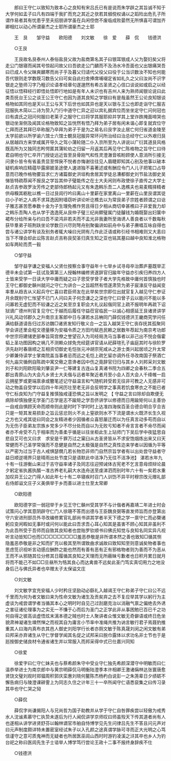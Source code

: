 <!-- { "loadSidebar": true } -->
　　郎曰王守仁以致知为致本心之良知有宋吕氏已有是说而朱学辟之其旨诚不知于大学何如孟子曰凡有四端于我扩而充之其近之欤若其俶傥权诵以之蹈险出危孔子所谓作易者其有忧患乎至夫招朋讲学虽在兵闲倥偬不废临成败晏然无所惧喜可谓加齐卿相灴以动心所谓豪杰之士耶所谓豪杰之士耶 

　　王　艮　　邹守益　　欧阳德　　刘文敏　　徐　爱　　薛　侃　　钱德洪 

　　○王艮 

　　王艮故名艮泰州人泰俗盐艮父故为盐商第名其子曰银耳银成人父为娶妇矣父将走公门银寝而闻其号惊起问故父曰吾欲走公门靧而不及汤水冷吾面也父出银痛哭吾曰已成人令父昧爽靧寒而尚子乎及暮父归请代父役父曰役于公当识数汝不知也何能吾代银则走学数既习数告父曰可矣自此扫舍捧席哺啜定省如礼久之父曰汝尚不识字银走之塾师习字乃粗识论语孝经章句遂邈然有希古圣贤之心信口谈说如或启之以经征悟以悟释经行即悟处悟即行地如是有年人未识也有吉州人来为熟师闻银论说曰此类吾抚台王公之谈王公王守仁也因为道其良知之学银曰有是哉虽然王公论良知银谈格物如其同也是天以王公与天下后世也如其异也是天以银与王公也即走诣守仁服吉冠服执木简以二诗为贽入门行中道守仁异之迎以宾礼据宾位而坐坐定守仁问何冠也曰有虞氏之冠问何服曰老莱子之服守仁曰将学其服耶抑并学其上堂诈跌掩面啼哭也银动坐渐侧及闻其论格物致知之旨恍然有悟乃拜为弟子居有闲未谐心即复就宾位守仁拜而还其拜巳卒称服乃卒拜为弟子于是为之易名曰艮字汝止居亡何归省道金陵至太学前欲以所学谕六馆士六馆士覩艮冠服异常环问所治经曰治总经守仁以外艰归艮从居越四方来学咸属开导久之驾小蒲轮随二仆入京所至为人讲说以广衍其道艮风格既高所为又独同志盻愕匿其蒲轮劝之归留一月返其后再见守仁陈格物之旨守仁曰待君自明也守仁卒开门授徒远近皆至艮骨刚气和性灵澄澈音咳盼顾使人意消所引接无问隶仆皆令有省虽贵显至悍戾不悦者亦悔谢往往见人眉睫即知其心别及他事以破本疑机疾响应精蕴毕露廓披圣途使人速进独不喜著述或有酬应令门人儿子把笔口占导意而已晚作格物要旨求仁方诸篇御史洪垣构舍居其学徒总漕都御史刘节盐法御史吴悌皆特疏荐闻不报艮之学旨其仲子璧能传之在士大夫闲则布政使徐子直传之大学士赵贞吉参政罗汝芳传之吏部侍郎杨起元又有朱逸韩乐吾二人逸樵夫也易麦糈择精者供母糗其粝秕以樵一日过艮闾行吟曰离山十里薪在家里离山一里薪在山里艮谓其徒曰小子听之人病不求耳逸因附墙窃听讲论听讫樵去以为常艮弟子宗姓者顾谓之曰谂子雅志甚苦愿奉数十金为子生理免樵作劳且得日夕相从商切幸甚樵曰子非爱我力却之韩乐吾陶人也从学于逸逸死从艮仲子璧三纪尚鳏璧属门徒醵钱为婚既娶出妇箧中裙布分给所亲与约曰吾不梁鸿非若夫而不孟光非我妻所至诲诱人善良者以千数每秋获毕羣弟子班荆趺坐论学数日兴尽则弩舟别聚徧讲如前舟中与弟子赓唱互咏自得也尝与诸公讲学有谈及别务者辄大噪曰光阴有几作此泛语或称引经书相难则又大恚曰当下不理会却此讼陈言赵贞吉称艮契圣归真生知之亚也铭其墓曰越中良知淮北格物如车两轮而贯一毂 

　　○邹守益 

　　邹守益字谦之安福人父贤仕按察佥事守益年十七举乡试寻母卒治葬庐墓既举正德辛未会试第一廷试及第第三人授翰林编修贤遂辞官归踰年守益亦引疾归养四方人士皆来受学一日读大学中庸而疑之曰子思受学曾子者大学先格致中庸何首慎独也时王守仁都御史贑州就问之守仁为讲合一之旨超然有悟遂肃贽为弟子宸濠反守益闻变率羣从趋吉从义起兵守仁喜曰君臣师友在此举矣世宗即位出就官复入越见守仁参证月余既别守仁怅望不已门人问曰夫子何念谦之之深也守仁曰曾子云以能问不能以多问寡若无虚犯而不较谦之近之矣至京复职会大礼议起偕同官上疏不报明年再疏下诏狱谪广德州判官复见守仁于越而后履任守益莅官临民一以诚心相感延王艮诸贤讲学兴礼风动邻郡久之升南京主客郎中日与湛若水吕柟同门薛侃钱德洪王畿商究学问任满给繇道请告归过苏访魏□诸贤发知行敬义合一之旨入越哭王守仁丧存抚其孤聚同学会讲还里会程文德量移为安福令质之方田均赋邑民赖之居数年荐起为南京考功郎中世宗将建储吏部奉旨简宫僚之誉望召入为司经局洗马当事者以非己出不悦会偕霍韬上圣功图因构之祸几不测赖众捄免充经筵讲官请从祀薛瑄孔子庙庭其时与徐阶罗洪先赵时春唐顺之互相资切御史毛恺张元冲胡宗宪咸从之游士类兴起居顷之升太常少卿兼侍读学士掌南院盖当事者忌而远之毛恺上疏乞留亦调外任寻改南国子祭酒亡何九庙灾循例自陈疏中寓交儆之意谗者囚中伤之竟辞官归归与其乡人刘邦采刘文敏刘子和刘阳欧阳瑜刘肇衮尹一仁等建复古连山复真诸书院为四卿之会春秋二季合五郡出青原山为大会凡乡贤士大夫偕与远者年聚近者月至小会人百大会人千绛帷一启云拥星罗或更端禀承或簪笔述记守益温言和气随机转受若无往非可教之人无感非可动之物盖自受学以后四十年闲历壮至老无非会反明学之事真若饥食寒衣之不能已者守仁标良知为门守益复推慎独戒谨恐惧之旨以发明之 【 守益之言曰除却自欺便无病除却慎独便无学圣门志学是志不踰矩之学吾侪讲学以修德而日用踰矩何以主善协一自戒自惧顾天命而顺帝则此是时时下学时时上达准四海俟百圣合德合明合亨合吉只是一矩其发易损卦之旨云惩忿则火不炎上窒欲则水不下流是谓水火既济长生久视之方也又戒其徒曰同会之友精进者少因循者众喜怒屡迁而以为任真言动多苟而自以为无伤子臣弟友宗族乡党多少不尽分处而自以为无败亏知者不肻言言者不肻尽而闻者亦不肻受不几于相率而为善柔乎循是以往坐柜此生上玷师门下吴后学中夜猛思自悲自艾可也又曰求　求安是千罪万过之窠臼从古圣贤皆从不求安饱烟炼出来又曰天常健而不己圣学常强而不息健是自然之太极强是自然之真性迩来学者以因循为平等以严密为过当于古人戒惧瑟僩几若长物恐非师门自然宗旨学者有以出处尝守益者守益日顺逆境界只是晴雨出处节度只是语默此中洁净乃无往不洁净池】 湛若水年九十有一往游衡山来过于吉守益率诸子及同志往迎预诫体古宪老不乞言意母烦辩论晨夕躬定省执酱执醑一准古养老礼嗣大水连舟送至虔涕泗而别时年六十有一矣若水重加叹异王公之门得人如此年七十有二卒寝疾时召门人训饬不异平时穆宗改元赠礼部右侍郎谥文庄子义美俱举于乡而善以进士仕至太常卿 

　　○欧阳德 

　　欧阳德字崇一弱冠举于乡见王守仁贑州受其学不与计偕者再嘉靖二年进士时会试策问心学其意阴辟守仁门人徐珊不答而出德与王臣魏良弼等直发师旨而亦登第出守六安进刑部员外寻改编修累官礼部尚书讲其学者半天下德之学一禀守仁而必槩诸躬应变闲暇如无事时或问何以能此曰吾求吾心耳心知其是虽害不顾心知其非虽利不为此吾所受于吾师而自致其良知者也尝贻罗钦顺书曰佛氏知觉与良知名同实异凡视听言动皆知□也而□□□□□□□□□羞恶恭敬是非所谓本然之善也致知□循其恻隐羞恶恭敬是非之知而扩充以极其至所谓致曲求诚故曰致知知至则意诚矣物者事也思虑笕识视听言动感应酬酢之能也然而有善有恶有正有邪格物者则为善而不为恶从王而不从邪随其位分修其日履循其良知之天理而无所蔽昧亏歉者也日积月累日就月将而不能己不如□□旦昼所为牿其良心而达禽兽不远矣此圣门笃实真切用力之地没身后己与佛氏异者也卒赠太子太保谥文庄 

　　○刘文敏 

　　刘文敏字宜充安福人少时矜庄坚励动必繇礼入越谒王守仁称弟子守仁曰公不远千里而为何为者文敏曰来为性命文敏为诸生及贡矣弃之去不复应举其学以躬行为主虚谈为戒尝谓学者当循其本心之明时时自见己过刮磨克治以消融气禀之偏绝去外诱之害征诸伦理事为之实无一不慊于心而后为圣门之正学此非从事困勉已百已千之功何自得之彼高谈虚悟炫末漓本德之贼也时士人聚讲者众惟文敏无奇僻语或终日危坐貌肃神凝诸生竦然惮之而视其自为庸言小节率中准绳共推为讷言敏行君子焉聂豹推重其人曰海内真布衣其邑人御史刘阳学行长者亦厕文敏于陈真晟刘闵之闲文敏有弟曰邦采亦弃诸生从守仁学督学闻其名促之试邦采曰脱巾露体以求功名非士节也于是廵按御史储良材令通省诸生并以常服入而邦采得中式已仕嘉兴同知 

　　○徐爱 

　　徐爱字曰仁守仁妹夫也与蔡希颜朱守中受业守仁独先希颜深潜守中明敏而曰仁温恭举进士为南京郎中与黄宗明薛侃马明衡陆澄季本许相卿王激诸偁林达张寰唐愈贤饶文璧刘观时郑骝周积郭庆栾惠刘晓何鳌陈杰杨杓白说彭一之朱箎辈日夕绩砺不懈告病归与陵澄课耕霅上为同志久住之计年三十一卒所闻守仁语悉裒集之曰传习录其卒也守仁哭之恸 

　　○薛侃 

　　薛侃字尚谦揭阳人与兄尚哲为国子助教并从学于守仁自咎罪疾尝以轻傲为戒秀水人沈谧素慕守仁执贽未遂后为行人闻侃讲学京师叹曰师虽殁天下传其道者尚有人也遂相从讲学进贤舒芬以翰林谪官市舶自恃博学见先生问律吕先生不答且问元声对曰元声制度颇详特未置密室经试朱子以入孔颜之途真谓学脉可寻而正大光明之心笃信谨守之意可质鬼神而无疑者也所居医巫闾山西时时游钓凌溪之浒其卒也乡人为钓台祀之称曰医闾先生子士谘举人博学笃行尝论王政十二事不报终身辞疾不仕 

　　○钱德洪 

